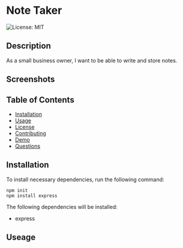 # Note Taker 
![License: MIT](https://img.shields.io/badge/License-MIT-blue)

## Description
As a small business owner,
I want to be able to write and store notes.

## Screenshots


## Table of Contents

- [Installation](#installation)
- [Usage](#usage)
- [License](#license)
- [Contributing](#contributing)
- [Demo](#demo)
- [Questions](#questions)

## Installation

To install necessary dependencies, run the following command:

```
npm init
npm install express
```

The following dependencies will be installed:

- express


## Useage

